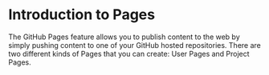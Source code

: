 Introduction to Pages
=====================

The GitHub Pages feature allows you to publish content to the web by simply pushing content to one of your GitHub hosted repositories. There are two different kinds of Pages that you can create: User Pages and Project Pages.

